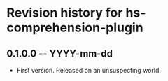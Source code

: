 # Revision history for hs-comprehension-plugin

## 0.1.0.0 -- YYYY-mm-dd

* First version. Released on an unsuspecting world.
